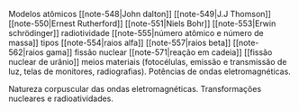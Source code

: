 
Modelos atômicos
	[[note-548|John dalton]]
	[[note-549|J.J Thomson]]
	[[note-550|Ernest Rutherford]]
	[[note-551|Niels Bohr]]
	[[note-553|Erwin schrödinger]]
radiotividade
	[[note-555|número atômico e número de massa]]
	tipos
		[[note-554|raios alfa]]
		[[note-557|raios beta]]
		[[note-562|raios gama]]
	fissão nuclear
		[[note-571|reação em cadeia]]
		[[fissão nuclear de urânio]]
meios materiais
	(fotocélulas, emissão e transmissão de luz, telas de monitores, radiografias). 
	Potências de ondas eletromagnéticas. 

Natureza corpuscular das ondas eletromagnéticas. 
Transformações nucleares e
radioatividades.